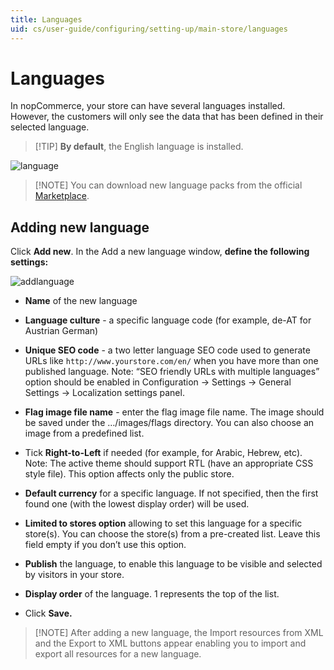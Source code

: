 ```yaml
---
title: Languages
uid: cs/user-guide/configuring/setting-up/main-store/languages
---
```


# Languages

In nopCommerce, your store can have several languages installed. However, the customers will only see the data that has been defined in their selected language.

> [!TIP] **By default**, the English language is installed.

![language](_static/languages/Language.png)

> [!NOTE] You can download new language packs from the official [Marketplace](http://www.nopcommerce.com/marketplace.aspx).

## Adding new language

Click **Add new**. In the Add a new language window, **define the following settings:**

![addlanguage](_static/languages/addlanguage.png)

* **Name** of the new language

* **Language culture** - a specific language code (for example, de-AT for Austrian German)

* **Unique SEO code** - a two letter language SEO code used to generate URLs like `http://www.yourstore.com/en/` when you have more than one published language. Note: “SEO friendly URLs with multiple languages” option should be enabled in Configuration → Settings → General Settings → Localization settings panel.

* **Flag image file name** - enter the flag image file name. The image should be saved under the …/images/flags directory. You can also choose an image from a predefined list.

* Tick **Right-to-Left** if needed (for example, for Arabic, Hebrew, etc). Note: The active theme should support RTL (have an appropriate CSS style file). This option affects only the public store.

* **Default currency** for a specific language. If not specified, then the first found one (with the lowest display order) will be used.

* **Limited to stores option** allowing to set this language for a specific store(s). You can choose the store(s) from a pre-created list. Leave this field empty if you don’t use this option.

* **Publish** the language, to enable this language to be visible and selected by visitors in your store.

* **Display order** of the language. 1 represents the top of the list.

* Click **Save.**

> [!NOTE] After adding a new language, the Import resources from XML and the Export to XML buttons appear enabling you to import and export all resources for a new language.